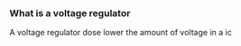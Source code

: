 ### What is a voltage regulator

A voltage regulator dose lower the amount of voltage in a ic






